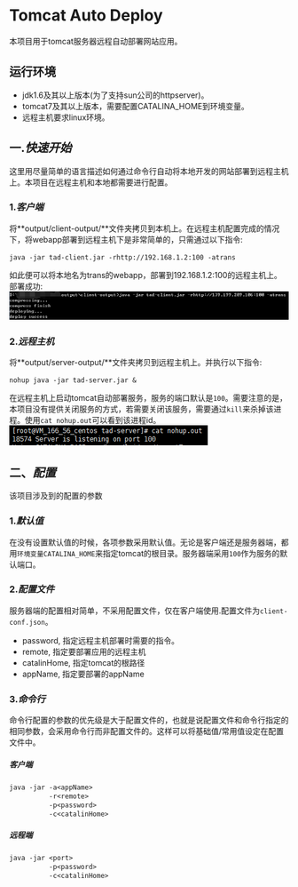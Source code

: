 # Tomcat Auto Deploy
本项目用于tomcat服务器远程自动部署网站应用。
## 运行环境
* jdk1.6及其以上版本(为了支持sun公司的httpserver)。
* tomcat7及其以上版本，需要配置CATALINA_HOME到环境变量。
* 远程主机要求linux环境。

## 一.*快速开始*
这里用尽量简单的语言描述如何通过命令行自动将本地开发的网站部署到远程主机上。本项目在远程主机和本地都需要进行配置。
### 1.*客户端*
将**output/client-output/**文件夹拷贝到本机上。在远程主机配置完成的情况下，将webapp部署到远程主机下是非常简单的，只需通过以下指令:
```
java -jar tad-client.jar -rhttp://192.168.1.2:100 -atrans
```
如此便可以将本地名为trans的webapp，部署到192.168.1.2:100的远程主机上。<br>
部署成功:
![](https://github.com/lsj9383/tomcat-auto-deploy/blob/master/icon/client-demo.png)

### 2.*远程主机*
将**output/server-output/**文件夹拷贝到远程主机上。并执行以下指令:
```
nohup java -jar tad-server.jar &
```
在远程主机上启动tomcat自动部署服务，服务的端口默认是`100`。需要注意的是，本项目没有提供关闭服务的方式，若需要关闭该服务，需要通过`kill`来杀掉该进程。使用`cat nohup.out`可以看到该进程id。
![](https://github.com/lsj9383/tomcat-auto-deploy/blob/master/icon/dispid.png)

## 二、*配置*
该项目涉及到的配置的参数

### 1.*默认值*
在没有设置默认值的时候，各项参数采用默认值。无论是客户端还是服务器端，都用`环境变量CATALINA_HOME`来指定tomcat的根目录。服务器端采用`100`作为服务的默认端口。

### 2.*配置文件*
服务器端的配置相对简单，不采用配置文件，仅在客户端使用.配置文件为`client-conf.json`。
* password, 指定远程主机部署时需要的指令。
* remote, 指定要部署应用的远程主机
* catalinHome,  指定tomcat的根路径
* appName, 指定要部署的appName

### 3.*命令行*
命令行配置的参数的优先级是大于配置文件的，也就是说配置文件和命令行指定的相同参数，会采用命令行而非配置文件的。这样可以将基础值/常用值设定在配置文件中。
##### 客户端
```
java -jar -a<appName>
          -r<remote>
		  -p<password>
		  -c<catalinHome>
```

##### 远程端
```
java -jar <port>
          -p<password>
		  -c<catalinHome>
```
